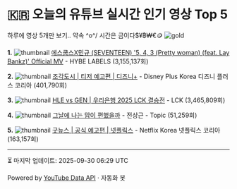 # 🇰🇷 오늘의 유튜브 실시간 인기 영상 Top 5

하루에 영상 5개만 보기.. 약속 \^o^/ 
시간은 금이다$¥฿₩€🪙
![gold](https://media.tenor.com/your-gif-id.gif)


**1.** ![thumbnail](https://i.ytimg.com/vi/u89aNeJlyg0/default.jpg)
[에스쿱스X민규 (SEVENTEEN) '5, 4, 3 (Pretty woman) (feat. Lay Bankz)' Official MV](https://youtube.com/watch?v=u89aNeJlyg0) - HYBE LABELS (3,155,137회)

**2.** ![thumbnail](https://i.ytimg.com/vi/TFgsOgFcooE/default.jpg)
[조각도시 | 티저 예고편 | 디즈니+](https://youtube.com/watch?v=TFgsOgFcooE) - Disney Plus Korea 디즈니 플러스 코리아 (401,790회)

**3.** ![thumbnail](https://i.ytimg.com/vi/UDhayyRQh7o/default.jpg)
[HLE vs GEN | 우리은행 2025 LCK 결승전](https://youtube.com/watch?v=UDhayyRQh7o) - LCK (3,465,809회)

**4.** ![thumbnail](https://i.ytimg.com/vi/W8gVKFDsT9o/default.jpg)
[그날에 나는 맘이 편했을까](https://youtube.com/watch?v=W8gVKFDsT9o) - 전상근 - Topic (51,259회)

**5.** ![thumbnail](https://i.ytimg.com/vi/PeSrrrDSLSc/default.jpg)
[굿뉴스 | 공식 예고편 | 넷플릭스](https://youtube.com/watch?v=PeSrrrDSLSc) - Netflix Korea 넷플릭스 코리아 (163,157회)


---
⏳ 마지막 업데이트: 2025-09-30 06:29 UTC

Powered by [YouTube Data API](https://developers.google.com/youtube/v3/docs/videos/list) · 자동화 봇